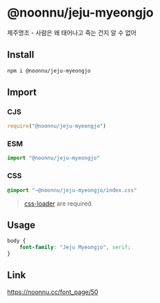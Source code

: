 # @noonnu/jeju-myeongjo
제주명조 - 사람은 왜 태어나고 죽는 건지 알 수 없어

## Install
```sh
npm i @noonnu/jeju-myeongjo
```
## Import
### CJS
```js
require("@noonnu/jeju-myeongjo")
```
### ESM
```js
import "@noonnu/jeju-myeongjo"
```
### CSS 
```css
@import "~@noonnu/jeju-myeongjo/index.css"
```
> [css-loader](https://github.com/webpack-contrib/css-loader) are required.

## Usage
```css
body {
    font-family: "Jeju Myeongjo", serif;
}
```

## Link
https://noonnu.cc/font_page/50